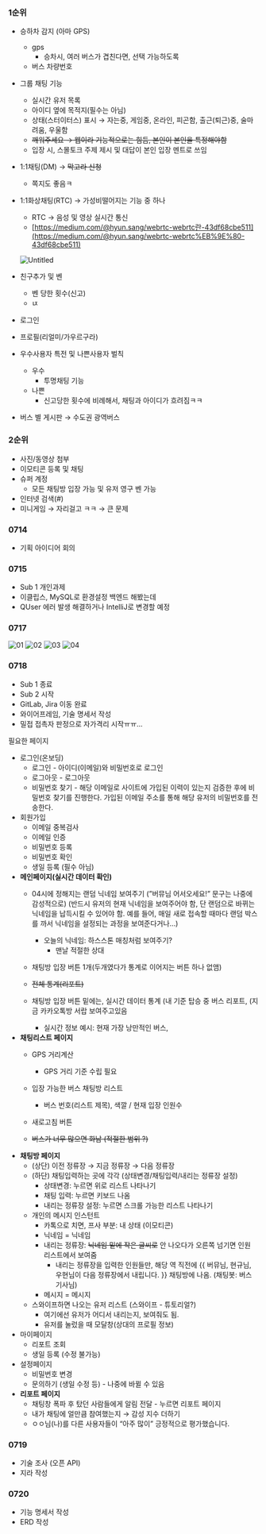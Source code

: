 ### 1순위

- 승하차 감지 (아마 GPS)
    - gps
        - 승차시, 여러 버스가 겹친다면, 선택 가능하도록
    - 버스 차량번호
- 그룹 채팅 기능
    - 실시간 유저 목록
    - 아이디 옆에 목적지(필수는 아님)
    - 상태(스터이터스) 표시 → 자는중, 게임중, 온라인, 피곤함, 출근(퇴근)중, 술마려움, 우울함
    - ~~깨워주세요 → 웹이라 기능적으로는 힘듬, 본인이 본인을 특정해야함~~
    - 입장 시, 스몰토크 주제 제시 및 대답이 본인 입장 멘트로 쓰임
- 1:1채팅(DM) → ~~막고라 신청~~
    - 쪽지도 좋음ㅋ
- 1:1화상채팅(RTC) → 가성비떨어지는 기능 중 하나
    - RTC → 음성 및 영상 실시간 통신
    - [https://medium.com/@hyun.sang/webrtc-webrtc란-43df68cbe511](https://medium.com/@hyun.sang/webrtc-webrtc%EB%9E%80-43df68cbe511)
    
    ![Untitled](https://s3-us-west-2.amazonaws.com/secure.notion-static.com/6e43b6ab-d03d-44aa-8afc-ba0625eb2fd0/Untitled.png)
    
- 친구추가 및 벤
    - 벤 당한 횟수(신고)
    - ㄵ
- 로그인
- 프로필(리얼미/가우르구라)
- 우수사용자 특전 및 나쁜사용자 벌칙
    - 우수
        - 투명채팅 기능
    - 나쁜
        - 신고당한 횟수에 비례해서, 채팅과 아이디가 흐려짐ㅋㅋ
- 버스 별 게시판 → 수도권 광역버스

### 2순위

- 사진/동영상 첨부
- 이모티콘 등록 및 채팅
- 슈퍼 계정
    - 모든 채팅방 입장 가능 및 유저 영구 벤 가능
- 인터넷 검색(#)
- 미니게임 → 자리걸고 ㅋㅋ → 큰 문제

### 0714

- 기획 아이디어 회의

### 0715

- Sub 1 개인과제
- 이클립스, MySQL로 환경설정 백엔드 해봤는데 
- QUser 에러 발생 해결하거나 IntelliJ로 변경할 예정


### 0717
![01](./img/01.PNG)
![02](./img/02.PNG)
![03](./img/03.PNG)
![04](./img/04.PNG)


### 0718
- Sub 1 종료
- Sub 2 시작
- GitLab, Jira 이동 완료
- 와이어프레임, 기술 명세서 작성
- 밀접 접촉자 판정으로 자가격리 시작ㅠㅠ...

필요한 페이지

- 로그인(온보딩)
    - 로그인 - 아이디(이메일)와 비밀번호로 로그인
    - 로그아웃 - 로그아웃
    - 비밀번호 찾기 - 해당 이메일로 사이트에 가입된 이력이 있는지 검증한 후에 비밀번호 찾기를 진행한다. 가입된 이메일 주소를 통해 해당 유저의 비밀번호를 전송한다.
- 회원가입
    - 이메일 중복검사
    - 이메일 인증
    - 비밀번호 등록
    - 비밀번호 확인
    - 생일 등록 (필수 아님)
- **메인페이지(실시간 데이터 확인)**
    - 04시에 정해지는 랜덤 닉네임 보여주기 (”버뮤님 어서오세요!” 문구는 나중에 감성적으로) (반드시 유저의 현재 닉네임을 보여주어야 함, 단 랜덤으로 바뀌는 닉네임을 납득시킬 수 있어야 함. 예를 들어, 매일 새로 접속할 때마다 랜덤 박스를 까서 닉네임을 설정되는 과정을 보여준다거나…)
        - 오늘의 닉네임: 하스스톤 매칭처럼 보여주기?
            - 맨날 적절한 상대
        
    - 채팅방 입장 버튼 1개(두개였다가 통계로 이어지는 버튼 하나 없앰)
    - ~~전체 통계(리포트)~~
    - 채팅방 입장 버튼 밑에는, 실시간 데이터 통계 (내 기준 탑승 중 버스 리포트, (지금 카카오톡방 서랍 보여주고있음
        - 실시간 정보 예시: 현재 가장 낭만적인 버스,
- **채팅리스트 페이지**
    - GPS 거리계산
        - GPS 거리 기준 수립 필요
    - 입장 가능한 버스 채팅방 리스트
        - 버스 번호(리스트 제목), 색깔 / 현재 입장 인원수
        
    - 새로고침 버튼
        
    - ~~버스가 너무 많으면 화남 (적절한 범위 ?)~~
- **채팅방 페이지**
    - (상단) 이전 정류장 → 지금 정류장 → 다음 정류장
    - (하단) 채팅입력하는 곳에 각각 (상태변경/채팅입력/내리는 정류장 설정)
        - 상태변경: 누르면 위로 리스트 나타나기
        - 채팅 입력: 누르면 키보드 나옴
        - 내리는 정류장 설정: 누르면 스크롤 가능한 리스트 나타나기
    - 개인의 메시지 인스턴트
        - 카톡으로 치면, 프사 부분: 내 상태 (이모티콘)
        - 닉네임 = 닉네임
        - 내리는 정류장: ~~닉네임 밑에 작은 글씨로~~ 안 나오다가 오른쪽 넘기면 인원 리스트에서 보여줌
            - 내리는 정류장을 입력한 인원들만, 해당 역 직전에 {{ 버뮤님, 현규님, 우현님이 다음 정류장에서 내립니다. }} 채팅방에 나옴. (채팅봇: 버스 기사님)
        - 메시지 = 메시지
    - 스와이프하면 나오는 유저 리스트 (스와이프 - 튜토리얼?)
        - 여기에선 유저가 어디서 내리는지, 보여줘도 됨.
        - 유저를 눌렀을 때 모달창(상대의 프로필 정보)
- 마이페이지
    - 리포트 조회
    - 생일 등록 (수정 불가능)
- 설정페이지
    - 비밀번호 변경
    - 문의하기 (생일 수정 등) - 나중에 바뀔 수 있음
- **리포트 페이지**
    - 채팅창 폭파 후 탔던 사람들에게 알림 전달 - 누르면 리포트 페이지
    - 내가 채팅에 얼만큼 참여했는지 → 감성 지수 더하기
    - ㅇㅇ님(나)를 다른 사용자들이 “아주 많이” 긍정적으로 평가했습니다.


### 0719

- 기술 조사 (오픈 API)
- 지라 작성

### 0720

- 기능 명세서 작성
- ERD 작성
